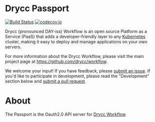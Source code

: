 # Drycc Passport

[![Build Status](https://drone.drycc.cc/api/badges/drycc/passport/status.svg)](https://drone.drycc.cc/drycc/passport)
[![codecov.io](https://codecov.io/github/drycc/passport/coverage.svg?branch=main)](https://codecov.io/github/drycc/passport?branch=main)

Drycc (pronounced DAY-iss) Workflow is an open source Platform as a Service (PaaS) that adds a developer-friendly layer to any [Kubernetes](http://kubernetes.io) cluster, making it easy to deploy and manage applications on your own servers.

For more information about the Drycc Workflow, please visit the main project page at https://github.com/drycc/workflow.

We welcome your input! If you have feedback, please [submit an issue](issues).
If you'd like to participate in development, please read the "Development" section below and [submit a pull request](prs).

# About

The Passport is the Oauth2.0 API server for [Drycc Workflow](https://www.drycc.cc).

